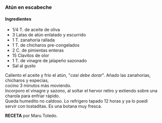 ### Atún en escabeche

#### Ingredientes

- 1/4 T. de aceite de oliva
- 3 Latas de atún enlatado y escurrido
- 1 T. zanahoria rallada
- 1 T. de chicharos pre-congelados
- 2 C. de pimientas enteras
- 15 Clavitos de olor
- 1 T. de vinagre de jalapeño sazonado
- Sal al gusto

Caliento el aceite y frío el atún, "*casi debe dorar*". Añado las zanahorias, chicharos y especias,  
cocino 3 minutos más moviendo.  
Incorporo el vinagre y sazono, al soltar el hervor retiro y extiendo sobre una charola para enfriar rápido.  
Queda humedito no caldoso. Lo refrigero tapado 12 horas y ya lo puedi servir con tostaditas. Es una botana muy fresca.

**RECETA** por Maru Toledo.
